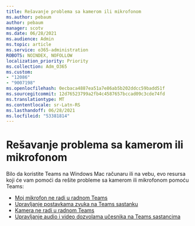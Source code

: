 ```yaml
---
title: Rešavanje problema sa kamerom ili mikrofonom
ms.author: pebaum
author: pebaum
manager: scotv
ms.date: 06/28/2021
ms.audience: Admin
ms.topic: article
ms.service: o365-administration
ROBOTS: NOINDEX, NOFOLLOW
localization_priority: Priority
ms.collection: Adm_O365
ms.custom:
- "12086"
- "9007198"
ms.openlocfilehash: 0ecbaca4887ea51a7e86ab5b202ddcc59badd51f
ms.sourcegitcommit: 12d76523799a2fb4c4587657bccad09c3cde74fd
ms.translationtype: MT
ms.contentlocale: sr-Latn-RS
ms.lasthandoff: 06/28/2021
ms.locfileid: "53381814"
---
```

# <a name="troubleshoot-your-camera-or-microphone"></a>Rešavanje problema sa kamerom ili mikrofonom

Bilo da koristite Teams na Windows Mac računaru ili na vebu, evo resursa koji će vam pomoći da rešite probleme sa kamerom ili mikrofonom pomoću Teams:

- [Moj mikrofon ne radi u radnom Teams](https://support.microsoft.com/office/my-microphone-isn-t-working-in-teams-666d1123-9dd0-4a31-ad2e-a758b204f33a)
- [Upravljanje postavkama zvuka na Teams sastanku](https://support.microsoft.com/office/manage-audio-settings-in-a-teams-meeting-6ea36f9a-827b-47d6-b22e-ec94d5f0f5e4)
- [Kamera ne radi u radnom Teams](https://support.microsoft.com/office/my-camera-isn-t-working-in-teams-9581983b-c6f9-40e3-b0d8-122857972ade)
- [Upravljanje audio i video dozvolama učesnika na Teams sastancima](https://support.microsoft.com/office/manage-attendee-audio-and-video-permissions-in-teams-meetings-f9db15e1-f46f-46da-95c6-34f9f39e671a)